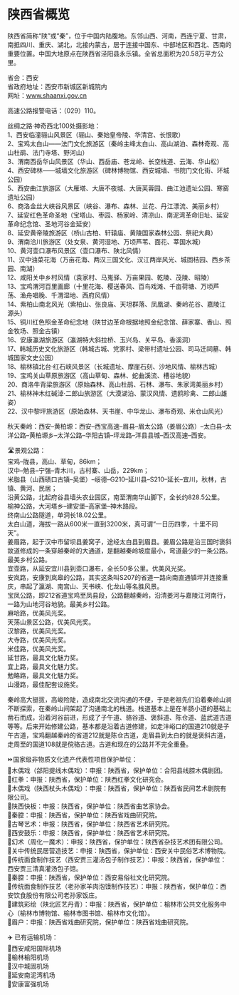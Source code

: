# 陕西省概览  
陕西省简称“陕”或“秦”，位于中国内陆腹地。东邻山西、河南，西连宁夏、甘肃，南抵四川、重庆、湖北，北接内蒙古，居于连接中国东、中部地区和西北、西南的重要位置。中国大地原点在陕西省泾阳县永乐镇。全省总面积为20.58万平方公里。  

省会：西安  
省政府地址：西安市新城区新城院内  
网址：www.shaanxi.gov.cn  
  
高速公路报警电话：（029）110。  

丝绸之路·神奇西北100处摄影地：  
1、西安临潼骊山风景区（骊山、秦始皇帝陵、华清宫、长恨歌）  
2、宝鸡太白山——法门文化旅游区（秦岭主峰太白山、高山湖泊、森林奇观、高山杜鹃、法门寺塔、野河山）  
3、渭南西岳华山风景区（华山、西岳庙、苍龙岭、长空栈道、云海、华山松）  
4、西安碑林——城墙文化旅游区（碑林博物馆、西安城墙、书院门文化街、环城公园）  
5、西安曲江旅游区（大雁塔、大唐不夜城、大唐芙蓉园、曲江池遗址公园、寒窑遗址公园）  
6、商洛金丝大峡谷风景区（峡谷、瀑布、森林、兰花、丹江漂流、美丽乡村）  
7、延安红色革命圣地（宝塔山、枣园、杨家岭、清凉山、南泥湾革命旧址、延安革命纪念馆、圣地河谷金延安）  
8、延安黄帝陵旅游区（桥山古柏、轩辕庙、黄陵国家森林公园、祭祀大典）  
9、渭南洽川旅游区（处女泉、黄河湿地、万顷芦苇、面花、莘国水城）  
10、黄河壶口瀑布风景区（壶口瀑布、陕北风情）  
11、汉中油菜花海（万亩花海、两汉三国文化、汉江两岸风光、城固桔园、西乡茶园、南湖）  
12、咸阳关中乡村风情（袁家村、马嵬驿、万亩果园、乾陵、茂陵、昭陵）  
13、宝鸡渭河百里画廊（十里花海、樱送春风、百鸟戏滩、千亩荷塘、万顷芦荡、渔舟唱晚、千渭湿地、西府风情）  
14、紫柏山南北风光（紫柏山、张良庙、天坦群落、凤凰湖、秦岭花谷、嘉陵江源头）  
15、铜川红色照金革命纪念地（陕甘边革命根据地照金纪念馆、薛家寨、香山、照金牧场、照金古镇）  
16、安康瀛湖旅游区（瀛湖特大斜拉桥、玉兴岛、关平岛、香溪洞）  
17、韩城历史文化旅游区（韩城古城、党家村、梁带村遗址公园、司马迁祠墓、韩城国家文史公园）  
18、榆林镇北台·红石峡风景区（长城遗址、摩崖石刻、沙地风情、榆林古城）  
19、宝鸡关山草原旅游区（高山草甸、森林、蛇曲溪流、槽谷地貌）  
20、商洛牛背梁旅游区（原始森林、高山杜鹃、石林、瀑布、朱家湾美丽乡村）  
21、榆林神木红碱淖·二郎山旅游区（大漠湖泊、蒙汉风情、遗鸥珍禽、二郎山雄姿）  
22、汉中黎坪旅游区（原始森林、天书崖、中华龙山、瀑布奇观、米仓山风光）  

秋天秦岭：西安–黄柏塬：西安–西宝高速–眉县–眉太公路（姜眉公路）–太白县–太洋公路–黄柏塬乡–太洋公路–华阳古镇–坪龙路–洋县县城–西汉高速–西安。  

🛣️景观公路：  
宝鸡–陇县，高山、草甸，86km；  
汉中–勉县–宁强–青木川，古村寨、山岳，229km；  
米脂县（山西碛口古镇–吴堡）–绥德–G210–延川县–S210–延长–宜川，秋林，古镇、黄河、民居；  
沿黄公路，北起府谷县墙头农业园区，南至渭南华山脚下，全长约828.5公里。  
榆神公路，大河塔乡–建安堡–高家堡–神木路段。  
终南山公路隧道，单洞长18.02公里。  
太白山道，海拔一路从600米一直到3200米，真可谓“一日历四季，十里不同天”。  
姜眉路，起于汉中市留坝县姜窝子，途经太白县到眉县。姜眉公路是沿三国时褒斜故道修成的一条穿越秦岭的大通道，是翻越秦岭坡度最小，弯道最少的一条公路。最美乡村公路。  
宜壶路，从延安宜川县到壶口瀑布，全长50多公里。优美风光奖。  
安岚路，安康到岚皋的公路，其实这条叫S207的省道一路向南直通镇坪并连接重庆，串起了瀛湖、南宫山、天书峡、化龙山等名胜风景。  
宝凤公路，即212省道宝鸡至凤县段，公路翻越秦岭，沿清姜河与嘉陵江河南行，一路为山地河谷地貌。最美乡村公路。  
麻哈路，优美风光奖。  
天荡山景区公路，优美风光奖。  
汉黎路，优美风光奖。  
大寺路，优美风光奖。  
米佳路，优美风光奖。  
延甘路，最具文化魅力奖。  
宜上路，最具文化魅力奖。  
勉略路，最具文化魅力奖。  
山漫路，最佳配套设施奖。  
  
秦岭高大挺拔，高峻险陡，造成南北交流沟通的不便，于是老祖先们沿着秦岭山涧不断探索，在秦岭山间架起了沟通南北的栈道。栈道基本上是在羊肠小道的基础上凿石而成，沿着河谷前进，形成了子午道、骆谷道、褒斜道、陈仓道、蓝武道古道等等。后来开始修建公路，基本都是沿着古道修建，如走沣峪口的国道210就是子午古道，宝鸡翻越秦岭的省道212就是陈仓古道，走眉县到太白的就是褒斜古道，走周至的国道108就是傥骆古道。古道和现在的公路并不完全重叠。  
  
⏩国家级非物质文化遗产代表性项目保护单位：  
🔸木偶戏（郃阳提线木偶戏）：申报：陕西省，保护单位：合阳县线腔木偶剧团。  
🔸红拳：申报：陕西省，保护单位：陕西红拳文化研究会。  
🔸木偶戏（陕西杖头木偶戏）：申报：陕西省，保护单位：陕西省民间艺术剧院有限公司。  
🔸陕西快板：申报：陕西省，保护单位：陕西省曲艺家协会。  
🔸秦腔：申报：陕西省，保护单位：陕西省戏曲研究院。  
🔸古琴艺术：申报：陕西省，保护单位：陕西省艺术研究院。  
🔸西安鼓乐：申报：陕西省，保护单位：陕西省艺术研究院。  
🔸幻术（周化一魔术）：申报：陕西省，保护单位：陕西省杂技艺术团有限公司。  
🔸关中传统民居营造技艺：申报：陕西省，保护单位：西安关中民俗艺术博物院。  
🔸传统面食制作技艺（西安贾三灌汤包子制作技艺）：申报：陕西省，保护单位：西安贾三清真灌汤包子馆。  
🔸秦腔：申报：陕西省，保护单位：西安易俗社文化研究院。  
🔸传统面食制作技艺（老孙家羊肉泡馍制作技艺）：申报：陕西省，保护单位：西安饮食股份有限公司老孙家饭庄。  
🔸建筑彩绘（陕北匠艺丹青）：申报：陕西省，保护单位：榆林市公共文化服务中心（榆林市博物馆、榆林市图书馆、榆林市文化馆）。  
🔸眉户：申报：陕西省戏曲研究院，保护单位：陕西省戏曲研究院。    
  
✈️ 已有运输机场：  
🔸西安咸阳国际机场  
🔸榆林榆阳机场  
🔸汉中城固机场  
🔸延安南泥湾机场  
🔸安康富强机场  
